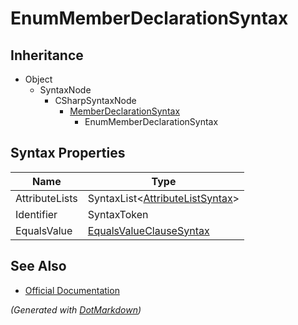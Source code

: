 # EnumMemberDeclarationSyntax

## Inheritance

* Object
  * SyntaxNode
    * CSharpSyntaxNode
      * [MemberDeclarationSyntax](MemberDeclarationSyntax.md)
        * EnumMemberDeclarationSyntax

## Syntax Properties

| Name           | Type                                                       |
| -------------- | ---------------------------------------------------------- |
| AttributeLists | SyntaxList\<[AttributeListSyntax](AttributeListSyntax.md)> |
| Identifier     | SyntaxToken                                                |
| EqualsValue    | [EqualsValueClauseSyntax](EqualsValueClauseSyntax.md)      |

## See Also

* [Official Documentation](https://docs.microsoft.com/en-us/dotnet/api/microsoft.codeanalysis.csharp.syntax.enummemberdeclarationsyntax)


*\(Generated with [DotMarkdown](http://github.com/JosefPihrt/DotMarkdown)\)*